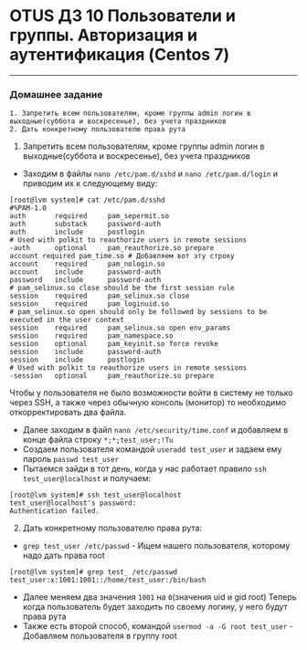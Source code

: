 # OTUS ДЗ 10 Пользователи и группы. Авторизация и аутентификация  (Centos 7)
-----------------------------------------------------------------------
### Домашнее задание

    1. Запретить всем пользователям, кроме группы admin логин в выходные(суббота и воскресенье), без учета праздников
    2. Дать конкретному пользователю права рута

1. Запретить всем пользователям, кроме группы admin логин в выходные(суббота и воскресенье), без учета праздников
- Заходим в файлы ```nano /etc/pam.d/sshd``` и ```nano /etc/pam.d/login``` и приводим их к следующему виду:
```
[root@lvm system]# cat /etc/pam.d/sshd
#%PAM-1.0
auth       required     pam_sepermit.so
auth       substack     password-auth
auth       include      postlogin
# Used with polkit to reauthorize users in remote sessions
-auth      optional     pam_reauthorize.so prepare
account required pam_time.so # Добавляем вот эту строку
account    required     pam_nologin.so
account    include      password-auth
password   include      password-auth
# pam_selinux.so close should be the first session rule
session    required     pam_selinux.so close
session    required     pam_loginuid.so
# pam_selinux.so open should only be followed by sessions to be executed in the user context
session    required     pam_selinux.so open env_params
session    required     pam_namespace.so
session    optional     pam_keyinit.so force revoke
session    include      password-auth
session    include      postlogin
# Used with polkit to reauthorize users in remote sessions
-session   optional     pam_reauthorize.so prepare
```
Чтобы у пользователя не было возможности войти в систему не только через SSH, а также через обычную консоль (монитор) то необходимо откорректировать два файла.

- Далее заходим в файл ```nano /etc/security/time.conf``` и добавляем в конце файла строку ```*;*;test_user;!Tu```
- Создаем пользователя командой ```useradd test_user``` и задаем ему пароль ```passwd test_user```
- Пытаемся зайди в тот день, когда у нас работает правило ```ssh test_user@localhost``` и получаем:
```
[root@lvm system]# ssh test_user@localhost
test_user@localhost's password:
Authentication failed.
```

2. Дать конкретному пользователю права рута:
- ```grep test_user /etc/passwd``` - Ищем нашего пользователя, которому надо дать права root
```
[root@lvm system]# grep test_ /etc/passwd
test_user:x:1001:1001::/home/test_user:/bin/bash
```
- Далее меняем два значения ```1001``` на ```0```(значения uid и gid root)
Теперь когда пользователь будет заходить по своему логину, у него будут права рута
- Также есть второй способ, командой ```usermod -a -G root test_user``` - Добавляем пользователя в группу root